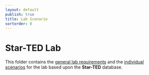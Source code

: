 ```yaml
---
layout: default
publish: true
title: Lab Scenario
sortorder: 0
---
```

# Star-TED Lab

This folder contains the [general lab requirements](Lab-Requirements) and the [individual scenarios](Lab-ProjectSelection) for the lab based upon the **Star-TED** database.
